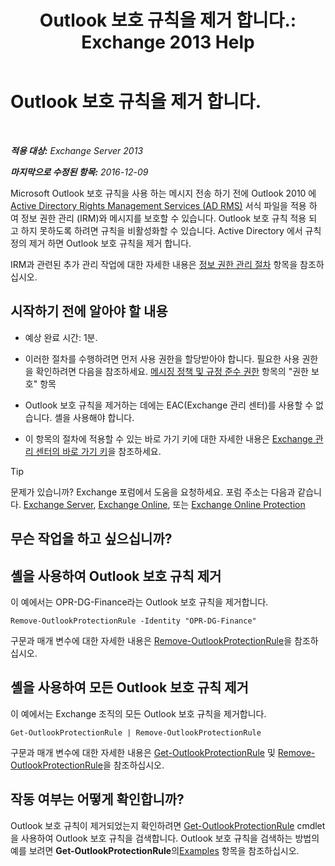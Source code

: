 ﻿---
title: 'Outlook 보호 규칙을 제거 합니다.: Exchange 2013 Help'
TOCTitle: Outlook 보호 규칙을 제거 합니다.
ms:assetid: 569fc3be-b269-43f5-8797-73ab0691e685
ms:mtpsurl: https://technet.microsoft.com/ko-kr/library/Ee633467(v=EXCHG.150)
ms:contentKeyID: 50483147
ms.date: 05/22/2018
mtps_version: v=EXCHG.150
ms.translationtype: MT
---

# Outlook 보호 규칙을 제거 합니다.

 

_**적용 대상:** Exchange Server 2013_

_**마지막으로 수정된 항목:** 2016-12-09_

Microsoft Outlook 보호 규칙을 사용 하는 메시지 전송 하기 전에 Outlook 2010 에 [Active Directory Rights Management Services (AD RMS)](https://technet.microsoft.com/en-us/library/hh831364.aspx) 서식 파일을 적용 하 여 정보 권한 관리 (IRM)와 메시지를 보호할 수 있습니다. Outlook 보호 규칙 적용 되 고 하지 못하도록 하려면 규칙을 비활성화할 수 있습니다. Active Directory 에서 규칙 정의 제거 하면 Outlook 보호 규칙을 제거 합니다.

IRM과 관련된 추가 관리 작업에 대한 자세한 내용은 [정보 권한 관리 절차](information-rights-management-procedures-exchange-2013-help.md) 항목을 참조하십시오.

## 시작하기 전에 알아야 할 내용

  - 예상 완료 시간: 1분.

  - 이러한 절차를 수행하려면 먼저 사용 권한을 할당받아야 합니다. 필요한 사용 권한을 확인하려면 다음을 참조하세요. [메시징 정책 및 규정 준수 권한](messaging-policy-and-compliance-permissions-exchange-2013-help.md) 항목의 "권한 보호" 항목

  - Outlook 보호 규칙을 제거하는 데에는 EAC(Exchange 관리 센터)를 사용할 수 없습니다. 셸을 사용해야 합니다.

  - 이 항목의 절차에 적용할 수 있는 바로 가기 키에 대한 자세한 내용은 [Exchange 관리 센터의 바로 가기 키](keyboard-shortcuts-in-the-exchange-admin-center-exchange-online-protection-help.md)을 참조하세요.


> [!TIP]
> 문제가 있습니까? Exchange 포럼에서 도움을 요청하세요. 포럼 주소는 다음과 같습니다. <A href="https://go.microsoft.com/fwlink/p/?linkid=60612">Exchange Server</A>, <A href="https://go.microsoft.com/fwlink/p/?linkid=267542">Exchange Online</A>, 또는 <A href="https://go.microsoft.com/fwlink/p/?linkid=285351">Exchange Online Protection</A>



## 무슨 작업을 하고 싶으십니까?

## 셸을 사용하여 Outlook 보호 규칙 제거

이 예에서는 OPR-DG-Finance라는 Outlook 보호 규칙을 제거합니다.

    Remove-OutlookProtectionRule -Identity "OPR-DG-Finance"

구문과 매개 변수에 대한 자세한 내용은 [Remove-OutlookProtectionRule](https://technet.microsoft.com/ko-kr/library/dd297961\(v=exchg.150\))을 참조하십시오.

## 셸을 사용하여 모든 Outlook 보호 규칙 제거

이 예에서는 Exchange 조직의 모든 Outlook 보호 규칙을 제거합니다.

    Get-OutlookProtectionRule | Remove-OutlookProtectionRule

구문과 매개 변수에 대한 자세한 내용은 [Get-OutlookProtectionRule](https://technet.microsoft.com/ko-kr/library/dd298004\(v=exchg.150\)) 및 [Remove-OutlookProtectionRule](https://technet.microsoft.com/ko-kr/library/dd297961\(v=exchg.150\))을 참조하십시오.

## 작동 여부는 어떻게 확인합니까?

Outlook 보호 규칙이 제거되었는지 확인하려면 [Get-OutlookProtectionRule](https://technet.microsoft.com/ko-kr/library/dd298004\(v=exchg.150\)) cmdlet을 사용하여 Outlook 보호 규칙을 검색합니다. Outlook 보호 규칙을 검색하는 방법의 예를 보려면 **Get-OutlookProtectionRule**의[Examples](https://technet.microsoft.com/ko-kr/dd298004\(exchg.150\)#examples) 항목을 참조하십시오.

